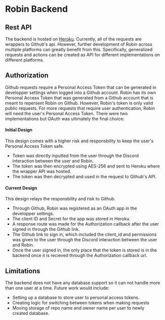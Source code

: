 # Robin Backend

## Rest API
The backend is hosted on [Heroku](https://robinrestapi.herokuapp.com/api-docs/#/). Currently, all of the requests are wrappers to Github's api. However, further development of Robin across multiple platforms can greatly benefit from this. Specifically, generalized requests and actions can be created as API for different implementations on different platforms.

## Authorization
Github requests require a Personal Access Token that can be generated in developper settings when logged into a Github account. Robin has its own Personal Access Token that was generated from a Github account that is meant to repersent Robin on Github. However, Robin's token is only valid public requests. For more requests that require user authentication, Robin will need the user's Personal Access Token. There were two implementations but OAuth was ultimately the final choice:

#### Initial Design
This design comes with a higher risk and responsbility to keep the user's Personal Access Token safe.
- Token was directly inputted from the user through the Discord interaction between the user and Robin.
- The token was then encrypted using AES-256 and sent to Heroku where the wrapper API was hosted.
- The token was then decrypted and used in the request to Github's API.


#### Current Design
This design relays the responsbility and risk to Github.
- Through Github, Robin was registered as an OAuth app in the developper settings.
- The client ID and Secret for the app was stored in Heroku.
- A response route was made for the Authorization callback after the user signed in through the Github link.
- The Github link to sign in, which included the client_id and permissions was given to the user through the Discord interaction between the user and Robin.
- Once the user signed in, the only place that the token is stored is in the backend once it is recieved through the Authorization callback url.


## Limitations
The backend does not have any database support so it can not handle more than one user at a time. Future work would include:
- Setting up a database to store user to personal access tokens.
- Creating logic for switching between tokens when making requests
- Moving storage of repo name and owner name per user to newly created database.
